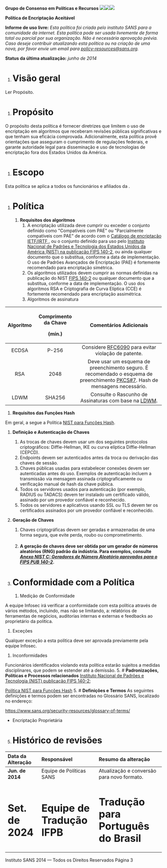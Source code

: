 ﻿**Grupo de Consenso em Políticas e Recursos**
![](Aspose.Words.9867d0f2-54e0-44c5-81fc-52e358e59a49.001.png)![](Aspose.Words.9867d0f2-54e0-44c5-81fc-52e358e59a49.002.png)![](Aspose.Words.9867d0f2-54e0-44c5-81fc-52e358e59a49.003.png)

**Política de Encriptação Aceitável**

**Informe de uso livre:** *Esta política foi criada pelo instituto SANS para a comunidade da internet. Esta política pode ser usada livremente de forma total ou parcial por sua organização. Não é necessária aprovação prévia. Caso deseje contribuir atualizando esta política ou na criação de uma nova, por favor envie um email para <policy-resources@sans.org>.*

**Status da última atualização:** *junho de 2014*
1. # **Visão geral**
Ler Propósito.
1. # **Propósito**
O propósito desta política é fornecer diretrizes que limitem o uso de encriptação em algoritmos que receberam revisões públicas significativas e que tenham sua eficácia comprovada. Adicionalmente, esta política provê orientações que asseguram o cumprimento de regulações federais, e garante autoridade legal para disseminação e uso de tecnologias de encriptação fora dos Estados Unidos da América.

1. # **Escopo**
Esta política se aplica a todos os funcionários e afiliados da <Nome da Empresa>.
1. # **Política**
   1. **Requisitos dos algoritmos**
      1. A encriptação utilizada deve cumprir ou exceder o conjunto definido como "Compatíveis com PAE" ou "Parcialmente compatíveis com PAE" de acordo com o [Catálogo de ](http://tools.ietf.org/html/draft-irtf-cfrg-cipher-catalog-01#section-3.1)[encriptação](http://tools.ietf.org/html/draft-irtf-cfrg-cipher-catalog-01#section-3.1)[ IETF/IRTF ](http://tools.ietf.org/html/draft-irtf-cfrg-cipher-catalog-01#section-3.1), ou o conjunto definido para uso pelo [Instituto Nacional de Padrões e Tecnologia dos Estados Unidos da América (NIST) na publicação FIPS 140-2](http://csrc.nist.gov/groups/STM/cmvp/documents/140-1/1401val2010.htm), ou ainda qualquer documento que o substitua, conforme a data de implementação. O uso de Padrões Avançados de Encriptação (PAE) é fortemente recomendado para encriptação simétrica.
      1. Os algoritmos utilizados devem cumprir as normas definidas na publicação do NIST [FIPS 140-2](http://csrc.nist.gov/groups/STM/cmvp/documents/140-1/1401val2010.htm) ou qualquer documento que a substitua, conforme a data de implementação. O uso dos algoritmos RSA e Criptografia de Curva Elíptica (CCE) é fortemente recomendado para encriptação assimétrica.
      1. Algoritmos de assinatura 


|**Algoritmo**|<p>**Comprimento da Chave**</p><p>**(mín.)**</p>|**Comentários Adicionais**|
| :-: | :-: | :-: |
|ECDSA|P-256|Considere [RFC6090](https://tools.ietf.org/html/rfc6090) para evitar violação de patente.  |
|RSA|2048|Deve usar um esquema de preenchimento seguro. É recomendado o esquema de preenchimento [PKCS#7](http://tools.ietf.org/html/rfc3852#section-6.3). Hash de mensagens necessário.|
|LDWM|SHA256|Consulte o Rascunho de Assinaturas com base na [LDWM](http://tools.ietf.org/html/draft-mcgrew-hash-sigs-00).|

1. **Requisitos das Funções Hash**

Em geral, a <Nome da Empresa> segue a Política [NIST para Funções Hash](http://csrc.nist.gov/groups/ST/hash/policy.html). 

1. **Definição e Autenticação de Chaves**
   1. As trocas de chaves devem usar um dos seguintes protocolos criptográficos: Diffie-Hellman, IKE ou curva elíptica Diffie-Hellman (CEPCD).
   1. Endpoints devem ser autenticados antes da troca ou derivação das chaves de sessão.
   1. Chaves públicas usadas para estabelecer conexões devem ser autenticadas antes do uso.  Exemplos de autenticação incluem a transmissão via mensagem assinada criptograficamente ou verificação manual de hash da chave pública.
   1. Todos os servidores usados para autenticação (por exemplo, RADIUS ou TADACS) devem ter instalado um certificado válido, assinado por um provedor confiável e reconhecido.
   1. Todos os servidores e aplicativos usando SSL ou TLS devem ter os certificados assinados por um provedor confiável e reconhecido. 
1. **Geração de Chaves**
   1. Chaves criptográficas devem ser geradas e armazenadas de uma forma segura, que evite perda, roubo ou comprometimento. 
   1. #### A geração de chaves deve ser obtida por um gerador de números aleatórios (RNG) padrão da indústria. Para exemplos, consulte [***Anexo NIST C: Geradores de Número Aleatório aprovados para o FIPS PUB 140-2***](http://csrc.nist.gov/publications/fips/fips140-2/fips1402annexc.pdf).  

1. # **Conformidade com a Política**
   1. Medição de Conformidade

A equipe Infosec irá verificar a conformidade com esta política através de vários métodos, incluindo, mas não se limitando, a: relatórios de ferramentas de negócios, auditorias internas e externas e feedbacks ao proprietário da política. 

1. Exceções

Qualquer exceção a esta política deve ser aprovada previamente pela equipe Infosec. 

1. Inconformidades

Funcionários identificados violando esta política estarão sujeitos a medidas disciplinares, que podem se estender até a demissão. 
5. # **Padronizações, Políticas e Processos relacionados**
[Instituto Nacional de Padrões e Tecnologia (NIST) publicação FIPS 140-2](http://csrc.nist.gov/groups/STM/cmvp/documents/140-1/1401val2010.htm);

[Política NIST para Funções Hash](http://csrc.nist.gov/groups/ST/hash/policy.html)
5. # **Definições e Termos**
As seguintes definições e termos podem ser encontradas no Glossário SANS, localizado no endereço:

https://www.sans.org/security-resources/glossary-of-terms/

- Encriptação Proprietária

5. # **Histórico de revisões**

|**Data da Alteração**|**Responsável**|**Resumo da alteração**|
| :- | :- | :- |
|**Jun. de 2014**|Equipe de Políticas SANS|Atualização e conversão para novo formato.|
|<h1>Set. de 2024</h1>|<h1>Equipe de Tradução IFPB</h1>|<h1>Tradução para Português do Brasil</h1>|

Instituto SANS 2014 — Todos os Direitos Reservados Página 3
